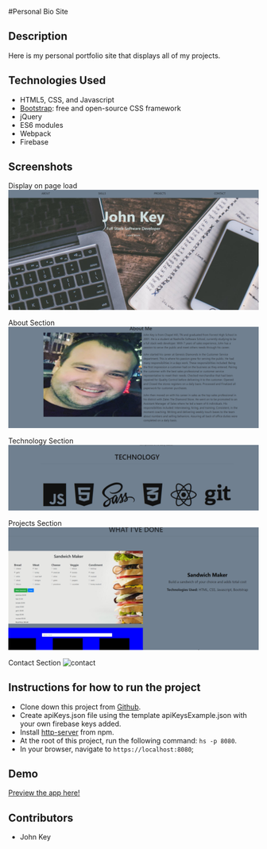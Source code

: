 #Personal Bio Site

## Description
Here is my personal portfolio site that displays all of my projects.

## Technologies Used

* HTML5, CSS, and Javascript
* [Bootstrap](https://getbootstrap.com/): free and open-source CSS framework
* jQuery
* ES6 modules
* Webpack
* Firebase

## Screenshots
Display on page load
![on load](https://raw.githubusercontent.com/jbkey2015/personal-bio-site/master/screenshots/Annotation%202020-01-06%20194935.png)

About Section
![about](https://raw.githubusercontent.com/jbkey2015/personal-bio-site/master/screenshots/Annotation%202020-01-06%20195032.png)

Technology Section
![skills](https://raw.githubusercontent.com/jbkey2015/personal-bio-site/master/screenshots/Annotation%202020-01-06%20195103.png)

Projects Section
![projects](https://raw.githubusercontent.com/jbkey2015/personal-bio-site/master/screenshots/Annotation%202020-01-06%20195126.png)

Contact Section
![contact]()




## Instructions for how to run the project

* Clone down this project from [Github](https://github.com/jbkey2015/personal-bio-site).
* Create apiKeys.json file using the template apiKeysExample.json with your own firebase keys added.
* Install [http-server](https://www.npmjs.com/package/http-server) from npm.
* At the root of this project, run the following command: `hs -p 8080`.
* In your browser, navigate to `https://localhost:8080`;

## Demo
[Preview the app here!](https://personal-bio-site-60fb3.firebaseapp.com/)

## Contributors

* John Key